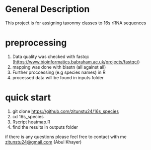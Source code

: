 # General Description
This project is for assigning taxonmy classes to 16s rRNA sequences

# preprocessing

1. Data quality was checked with fastqc (https://www.bioinformatics.babraham.ac.uk/projects/fastqc/)
2. mapping was done with blastn (all against all) 
3. Further proccessing (e.g species names) in R
4. processed data will be found in inputs folder


# quick start
1. git clone https://github.com/zitunstu24/16s_species
2. cd 16s_species
3. Rscript heatmap.R 
4. find the results in outputs folder


if there is any questions please feel free to contact with me zitunstu24@gmail.com (Abul Khayer)
